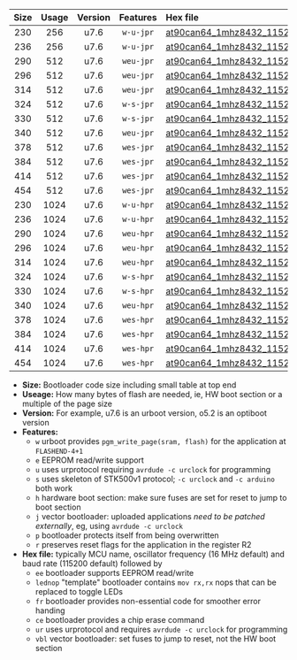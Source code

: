 |Size|Usage|Version|Features|Hex file|
|:-:|:-:|:-:|:-:|:--|
|230|256|u7.6|`w-u-jpr`|[at90can64_1mhz8432_115200bps_ur_vbl.hex](https://raw.githubusercontent.com/stefanrueger/urboot/main/bootloaders/at90can64/fcpu_1mhz8432/115200_bps/at90can64_1mhz8432_115200bps_ur_vbl.hex)|
|236|256|u7.6|`w-u-jpr`|[at90can64_1mhz8432_115200bps_lednop_ur_vbl.hex](https://raw.githubusercontent.com/stefanrueger/urboot/main/bootloaders/at90can64/fcpu_1mhz8432/115200_bps/at90can64_1mhz8432_115200bps_lednop_ur_vbl.hex)|
|290|512|u7.6|`weu-jpr`|[at90can64_1mhz8432_115200bps_ee_ur_vbl.hex](https://raw.githubusercontent.com/stefanrueger/urboot/main/bootloaders/at90can64/fcpu_1mhz8432/115200_bps/at90can64_1mhz8432_115200bps_ee_ur_vbl.hex)|
|296|512|u7.6|`weu-jpr`|[at90can64_1mhz8432_115200bps_ee_lednop_ur_vbl.hex](https://raw.githubusercontent.com/stefanrueger/urboot/main/bootloaders/at90can64/fcpu_1mhz8432/115200_bps/at90can64_1mhz8432_115200bps_ee_lednop_ur_vbl.hex)|
|314|512|u7.6|`weu-jpr`|[at90can64_1mhz8432_115200bps_ee_lednop_fr_ur_vbl.hex](https://raw.githubusercontent.com/stefanrueger/urboot/main/bootloaders/at90can64/fcpu_1mhz8432/115200_bps/at90can64_1mhz8432_115200bps_ee_lednop_fr_ur_vbl.hex)|
|324|512|u7.6|`w-s-jpr`|[at90can64_1mhz8432_115200bps_vbl.hex](https://raw.githubusercontent.com/stefanrueger/urboot/main/bootloaders/at90can64/fcpu_1mhz8432/115200_bps/at90can64_1mhz8432_115200bps_vbl.hex)|
|330|512|u7.6|`w-s-jpr`|[at90can64_1mhz8432_115200bps_lednop_vbl.hex](https://raw.githubusercontent.com/stefanrueger/urboot/main/bootloaders/at90can64/fcpu_1mhz8432/115200_bps/at90can64_1mhz8432_115200bps_lednop_vbl.hex)|
|340|512|u7.6|`weu-jpr`|[at90can64_1mhz8432_115200bps_ee_lednop_fr_ce_ur_vbl.hex](https://raw.githubusercontent.com/stefanrueger/urboot/main/bootloaders/at90can64/fcpu_1mhz8432/115200_bps/at90can64_1mhz8432_115200bps_ee_lednop_fr_ce_ur_vbl.hex)|
|378|512|u7.6|`wes-jpr`|[at90can64_1mhz8432_115200bps_ee_vbl.hex](https://raw.githubusercontent.com/stefanrueger/urboot/main/bootloaders/at90can64/fcpu_1mhz8432/115200_bps/at90can64_1mhz8432_115200bps_ee_vbl.hex)|
|384|512|u7.6|`wes-jpr`|[at90can64_1mhz8432_115200bps_ee_lednop_vbl.hex](https://raw.githubusercontent.com/stefanrueger/urboot/main/bootloaders/at90can64/fcpu_1mhz8432/115200_bps/at90can64_1mhz8432_115200bps_ee_lednop_vbl.hex)|
|414|512|u7.6|`wes-jpr`|[at90can64_1mhz8432_115200bps_ee_lednop_fr_vbl.hex](https://raw.githubusercontent.com/stefanrueger/urboot/main/bootloaders/at90can64/fcpu_1mhz8432/115200_bps/at90can64_1mhz8432_115200bps_ee_lednop_fr_vbl.hex)|
|454|512|u7.6|`wes-jpr`|[at90can64_1mhz8432_115200bps_ee_lednop_fr_ce_vbl.hex](https://raw.githubusercontent.com/stefanrueger/urboot/main/bootloaders/at90can64/fcpu_1mhz8432/115200_bps/at90can64_1mhz8432_115200bps_ee_lednop_fr_ce_vbl.hex)|
|230|1024|u7.6|`w-u-hpr`|[at90can64_1mhz8432_115200bps_ur.hex](https://raw.githubusercontent.com/stefanrueger/urboot/main/bootloaders/at90can64/fcpu_1mhz8432/115200_bps/at90can64_1mhz8432_115200bps_ur.hex)|
|236|1024|u7.6|`w-u-hpr`|[at90can64_1mhz8432_115200bps_lednop_ur.hex](https://raw.githubusercontent.com/stefanrueger/urboot/main/bootloaders/at90can64/fcpu_1mhz8432/115200_bps/at90can64_1mhz8432_115200bps_lednop_ur.hex)|
|290|1024|u7.6|`weu-hpr`|[at90can64_1mhz8432_115200bps_ee_ur.hex](https://raw.githubusercontent.com/stefanrueger/urboot/main/bootloaders/at90can64/fcpu_1mhz8432/115200_bps/at90can64_1mhz8432_115200bps_ee_ur.hex)|
|296|1024|u7.6|`weu-hpr`|[at90can64_1mhz8432_115200bps_ee_lednop_ur.hex](https://raw.githubusercontent.com/stefanrueger/urboot/main/bootloaders/at90can64/fcpu_1mhz8432/115200_bps/at90can64_1mhz8432_115200bps_ee_lednop_ur.hex)|
|314|1024|u7.6|`weu-hpr`|[at90can64_1mhz8432_115200bps_ee_lednop_fr_ur.hex](https://raw.githubusercontent.com/stefanrueger/urboot/main/bootloaders/at90can64/fcpu_1mhz8432/115200_bps/at90can64_1mhz8432_115200bps_ee_lednop_fr_ur.hex)|
|324|1024|u7.6|`w-s-hpr`|[at90can64_1mhz8432_115200bps.hex](https://raw.githubusercontent.com/stefanrueger/urboot/main/bootloaders/at90can64/fcpu_1mhz8432/115200_bps/at90can64_1mhz8432_115200bps.hex)|
|330|1024|u7.6|`w-s-hpr`|[at90can64_1mhz8432_115200bps_lednop.hex](https://raw.githubusercontent.com/stefanrueger/urboot/main/bootloaders/at90can64/fcpu_1mhz8432/115200_bps/at90can64_1mhz8432_115200bps_lednop.hex)|
|340|1024|u7.6|`weu-hpr`|[at90can64_1mhz8432_115200bps_ee_lednop_fr_ce_ur.hex](https://raw.githubusercontent.com/stefanrueger/urboot/main/bootloaders/at90can64/fcpu_1mhz8432/115200_bps/at90can64_1mhz8432_115200bps_ee_lednop_fr_ce_ur.hex)|
|378|1024|u7.6|`wes-hpr`|[at90can64_1mhz8432_115200bps_ee.hex](https://raw.githubusercontent.com/stefanrueger/urboot/main/bootloaders/at90can64/fcpu_1mhz8432/115200_bps/at90can64_1mhz8432_115200bps_ee.hex)|
|384|1024|u7.6|`wes-hpr`|[at90can64_1mhz8432_115200bps_ee_lednop.hex](https://raw.githubusercontent.com/stefanrueger/urboot/main/bootloaders/at90can64/fcpu_1mhz8432/115200_bps/at90can64_1mhz8432_115200bps_ee_lednop.hex)|
|414|1024|u7.6|`wes-hpr`|[at90can64_1mhz8432_115200bps_ee_lednop_fr.hex](https://raw.githubusercontent.com/stefanrueger/urboot/main/bootloaders/at90can64/fcpu_1mhz8432/115200_bps/at90can64_1mhz8432_115200bps_ee_lednop_fr.hex)|
|454|1024|u7.6|`wes-hpr`|[at90can64_1mhz8432_115200bps_ee_lednop_fr_ce.hex](https://raw.githubusercontent.com/stefanrueger/urboot/main/bootloaders/at90can64/fcpu_1mhz8432/115200_bps/at90can64_1mhz8432_115200bps_ee_lednop_fr_ce.hex)|

- **Size:** Bootloader code size including small table at top end
- **Useage:** How many bytes of flash are needed, ie, HW boot section or a multiple of the page size
- **Version:** For example, u7.6 is an urboot version, o5.2 is an optiboot version
- **Features:**
  + `w` urboot provides `pgm_write_page(sram, flash)` for the application at `FLASHEND-4+1`
  + `e` EEPROM read/write support
  + `u` uses urprotocol requiring `avrdude -c urclock` for programming
  + `s` uses skeleton of STK500v1 protocol; `-c urclock` and `-c arduino` both work
  + `h` hardware boot section: make sure fuses are set for reset to jump to boot section
  + `j` vector bootloader: uploaded applications *need to be patched externally*, eg, using `avrdude -c urclock`
  + `p` bootloader protects itself from being overwritten
  + `r` preserves reset flags for the application in the register R2
- **Hex file:** typically MCU name, oscillator frequency (16 MHz default) and baud rate (115200 default) followed by
  + `ee` bootloader supports EEPROM read/write
  + `lednop` "template" bootloader contains `mov rx,rx` nops that can be replaced to toggle LEDs
  + `fr` bootloader provides non-essential code for smoother error handing
  + `ce` bootloader provides a chip erase command
  + `ur` uses urprotocol and requires `avrdude -c urclock` for programming
  + `vbl` vector bootloader: set fuses to jump to reset, not the HW boot section
